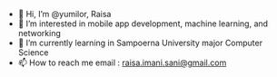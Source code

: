 - 👋 Hi, I’m @yumilor, Raisa
- 👀 I’m interested in mobile app development, machine learning, and networking
- 🌱 I’m currently learning in Sampoerna University major Computer Science 
- 📫 How to reach me 
email : raisa.imani.sani@gmail.com

<!---
yumilor/yumilor is a ✨ special ✨ repository because its `README.md` (this file) appears on your GitHub profile.
You can click the Preview link to take a look at your changes.
--->
